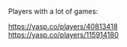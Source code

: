 Players with a lot of games:

https://yasp.co/players/40813418  
https://yasp.co/players/115914180  